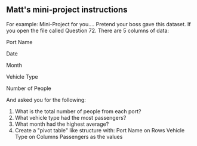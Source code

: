 ## Matt's mini-project instructions

For example:  Mini-Project for you....
Pretend your boss gave this dataset. 
If you open the file called Question 72. There are 5 columns of data:

Port Name

Date

Month

Vehicle Type

Number of People

And asked you for the following:
1. What is the total number of people from each port?
2. What vehicle type had the most passengers?
3. What month had the highest average?
4. Create a "pivot table" like structure with:
Port Name on Rows
Vehicle Type on Columns
Passengers as the values
